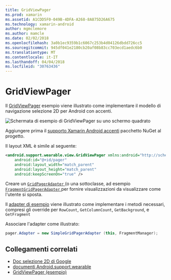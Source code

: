 ```yaml
---
title: GridViewPager
ms.prod: xamarin
ms.assetid: A1CDD5F0-049B-4DFA-A268-8A875D26A675
ms.technology: xamarin-android
author: mgmclemore
ms.author: mamcle
ms.date: 02/02/2018
ms.openlocfilehash: 3a0b1ec9359b1c6067c253b4d04126dbdd726cc5
ms.sourcegitcommit: 945df041e2180cb20af08b83cc703ecd1aedc6b0
ms.translationtype: MT
ms.contentlocale: it-IT
ms.lasthandoff: 04/04/2018
ms.locfileid: "30763436"
---
```

# <a name="gridviewpager"></a>GridViewPager

Il [GridViewPager](https://developer.xamarin.com/samples/GridViewPager/) esempio viene illustrato come implementare il modello di navigazione selezione 2D per Android con accenti.

![Schermata di esempio di GridViewPager su uno schermo quadrato](gridviewpager-images/gridviewpager.png)

Aggiungere prima il [supporto Xamarin Android accenti](http://www.nuget.org/packages/Xamarin.Android.Wear/) pacchetto NuGet al progetto.

Il layout XML è simile al seguente:

```xml
<android.support.wearable.view.GridViewPager xmlns:android="http://schemas.android.com/apk/res/android"
    android:id="@+id/pager"
    android:layout_width="match_parent"
    android:layout_height="match_parent"
    android:keepScreenOn="true" />
```

Creare un [ `GridPagerAdapter` ](http://developer.android.com/reference/android/support/wearable/view/GridPagerAdapter.html) (o una sottoclasse, ad esempio [ `FragmentGridPagerAdapter` ](http://developer.android.com/reference/android/support/wearable/view/FragmentGridPagerAdapter.html) per fornire visualizzazioni da visualizzare come l'utente si sposta.

Il [adapter di esempio](https://github.com/xamarin/monodroid-samples/blob/master/wear/GridViewPager/GridViewPager/SimpleGridPagerAdapter.cs) viene illustrato come implementare i metodi necessari, compresi gli override per `RowCount`, `GetColumnCount`, `GetBackground`, e `GetFragment`

Associare l'adapter come illustrato:

```csharp
pager.Adapter = new SimpleGridPagerAdapter (this, FragmentManager);
```



## <a name="related-links"></a>Collegamenti correlati

- [Doc selezione 2D di Google](https://developer.android.com/training/wearables/ui/2d-picker.html)
- [documenti Android.support.wearable](https://developer.android.com/reference/android/support/wearable/view/package-summary.html)
- [GridViewPager (esempio)](https://developer.xamarin.com/samples/GridViewPager/)
